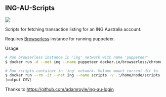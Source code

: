 ## ING-AU-Scripts

[![](https://img.shields.io/github/workflow/status/porjo/ing-au-scripts/Build%20and%20Publish)](https://github.com/users/porjo/packages/container/package/ing-au-scripts)


Scripts for fetching transaction listing for an ING Australia account.

Requires [Browserless](https://github.com/browserless/chrome) instance for running puppeteer.

Usage:

```sh
# Run browserless instance in 'ing' network with name 'puppeteer'
$ docker run -d --net ing --name puppeteer docker.io/browserless/chrome

# Run scripts container in 'ing' network. Volume mount current dir to 'scripts' folder. Pass script name to run as argument
$ docker run --rm -it --net ing --name scripts -v .:/home/node/scripts:Z ghcr.io/porjo/ing-au-scripts:master scripts/test.ts
[output CSV]
```

Thanks to https://github.com/adamroyle/ing-au-login
